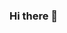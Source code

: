 ### Hi there 👋

<!--
**mkasomrat/mkasomrat** is a ✨ _special_ ✨ repository because its `README.md` (this file) appears on your GitHub 



- 🔭 I’m currently working on ...
- 🌱 I’m currently learning ...
- 👯 I’m looking to collaborate on ...
- 🤔 I’m looking for help with ...
- 💬 Ask me about ...
- 📫 How to reach me: ...
- 😄 Pronouns: ...
- ⚡ Fun fact: .... 
--
